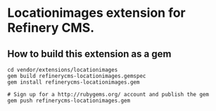 # Locationimages extension for Refinery CMS.

## How to build this extension as a gem

    cd vendor/extensions/locationimages
    gem build refinerycms-locationimages.gemspec
    gem install refinerycms-locationimages.gem

    # Sign up for a http://rubygems.org/ account and publish the gem
    gem push refinerycms-locationimages.gem